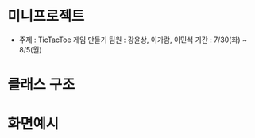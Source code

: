 # 미니프로젝트
- 주제 : TicTacToe 게임 만들기
  팀원 : 강윤상, 이가람, 이민석
  기간 : 7/30(화) ~ 8/5(월)



# 클래스 구조
<Project TictactoeServer>

<Project TictactoeCommon>
  <Package menu>
  <Package util>
    <Class Prompt>
    <Class History>
    <Class Ansi>

<Project TictactoeClient>





# 화면예시
